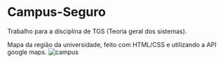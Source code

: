 # Campus-Seguro
Trabalho para a disciplina de TGS (Teoria geral dos sistemas).

Mapa da região da universidade, feito com HTML/CSS e utilizando a API google maps.
![campus](https://github.com/Diego-Azevedo/Campus_Seguro/assets/69559167/238f6306-bb3f-4b1c-9462-078ab5ec0397)
